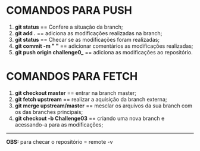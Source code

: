 # COMANDOS PARA PUSH  

1) **git status** == Confere a situação da branch;  
2) **git add .** == adiciona as modificações realizadas na branch;
3) **git status** == Checar se as modificações foram realizadas;
4) **git commit -m " "** == adicionar comentários as modificações realizadas;  
5) **git  push origin challenge0_** == adiciona as modificações ao repositório. 

# COMANDOS PARA FETCH

1) **git checkout master** == entrar na branch master;
2) **git fetch upstream** ==  realizar a aquisição da branch externa;
3) **git merge upstream/master** == mesclar os arquivos da sua branch com os das branches principais;
4) **git checkout -b Challenge03** == criando uma nova branch e acessando-a para as modificações;
****

**OBS:** para checar o repositório = remote -v
